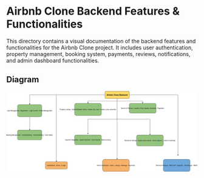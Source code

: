 # Airbnb Clone Backend Features & Functionalities

This directory contains a visual documentation of the backend features and functionalities for the Airbnb Clone project. 
It includes user authentication, property management, booking system, payments, reviews, notifications, and admin dashboard functionalities.

## Diagram
![Airbnb Features](airbnb_features.png)